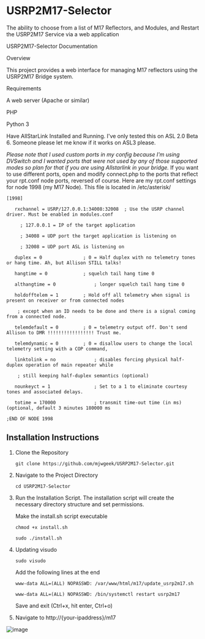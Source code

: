 # USRP2M17-Selector
The ability to choose from a list of M17 Reflectors, and Modules, and Restart the USRP2M17 Service via a web application

USRP2M17-Selector Documentation

Overview

  This project provides a web interface for managing M17 reflectors using the USRP2M17 Bridge system.

Requirements

  A web server (Apache or similar)

  PHP

  Python 3

  Have AllStarLink Installed and Running.  I've only tested this on ASL 2.0 Beta 6.  Someone please let me know if it works on ASL3 please.

   *Please note that I used custom ports in my config because I'm using DVSwitch and I wanted ports that were not used by any of those supported modes so plan for that if you are using Allstarlink in your bridge.*
   If you want to use different ports, open and modify connect.php to the ports that reflect your rpt.conf node ports, reversed of course.  Here are my rpt.conf settings for node 1998 (my M17 Node).  This file is located in /etc/asterisk/

```   
[1998]

   rxchannel = USRP/127.0.0.1:34008:32008  ; Use the USRP channel driver. Must be enabled in modules.conf
 
     ; 127.0.0.1 = IP of the target application
     
     ; 34008 = UDP port the target application is listening on
    
     ; 32008 = UDP port ASL is listening on

   duplex = 0				; 0 = Half duplex with no telemetry tones or hang time. Ah, but Allison STILL talks!

   hangtime = 0				; squelch tail hang time 0
 
   althangtime = 0				; longer squelch tail hang time 0

   holdofftelem = 1			; Hold off all telemetry when signal is present on receiver or from connected nodes
 
    ; except when an ID needs to be done and there is a signal coming from a connected node.

   telemdefault = 0			; 0 = telemetry output off. Don't send Allison to DMR !!!!!!!!!!!!!!!!! Trust me.

   telemdynamic = 0			; 0 = disallow users to change the local telemetry setting with a COP command,

   linktolink = no				; disables forcing physical half-duplex operation of main repeater while

    ; still keeping half-duplex semantics (optional)

   nounkeyct = 1				; Set to a 1 to eliminate courtesy tones and associated delays.

   totime = 170000				; transmit time-out time (in ms) (optional, default 3 minutes 180000 ms

;END OF NODE 1998
```



## Installation Instructions

1) Clone the Repository

       git clone https://github.com/mjwgeek/USRP2M17-Selector.git

2) Navigate to the Project Directory

       cd USRP2M17-Selector

3) Run the Installation Script. The installation script will create the necessary directory structure and set permissions.

      Make the install.sh script executable

       chmod +x install.sh

       sudo ./install.sh

4) Updating visudo

       sudo visudo

     Add the following lines at the end
    
       www-data ALL=(ALL) NOPASSWD: /var/www/html/m17/update_usrp2m17.sh

       www-data ALL=(ALL) NOPASSWD: /bin/systemctl restart usrp2m17

     Save and exit (Ctrl+x, hit enter, Ctrl+o)

6) Navigate to http://{your-ipaddress}/m17
   
![image](https://github.com/user-attachments/assets/744dc092-36d5-4381-88a1-87fe7883f94a)


